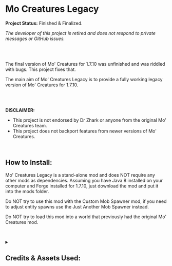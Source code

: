 # Mo Creatures Legacy
<strong> Project Status:</strong> Finished & Finalized.

<p><i>The developer of this project is retired and does not respond to private messages or GitHub issues.</i></p>

<br><br>


The final version of Mo' Creatures for 1.7.10 was unfinished and was riddled with bugs. This project fixes that.

The main aim of Mo' Creatures Legacy is to provide a fully working legacy version of Mo' Creatures for 1.7.10.

<br><br>

<strong> DISCLAIMER: </strong>
* This project is not endorsed by Dr Zhark or anyone from the original Mo' Creatures team.
* This project does not backport features from newer versions of Mo' Creatures.
 

 
## How to Install:
Mo' Creatures Legacy is a stand-alone mod and does NOT require any other mods as dependencies.
Assuming you have Java 8 installed on your computer and Forge installed for 1.7.10, just download the mod and put it into the mods folder. 

Do NOT try to use this mod with the Custom Mob Spawner mod, if you need to adjust entity spawns use the Just Another Mob Spawner instead.

Do NOT try to load this mod into a world that previously had the original Mo' Creatures mod.

 


<details>
<summary><h2>Credits & Assets Used:</h2></summary>
<strong>DrZhark, Bloodshot, BlockDaddy and remaining Original Mo' Creatures contributers </strong> - This project is a modified version of DrZhark's Mo' Creatures Mod v6.3.1 for Minecraft 1.7.10 and is licensed under the "GNU General Public License v3.0 and Further Conditions" custom license which satisfies the GNU General Public License Version 3 as per the conditions of the original project's license. DrZhark's Mo' Creatures Mod Original Forum Post:  http://www.minecraftforum.net/viewtopic.php?f=25&t=86929
<br><br>

<strong> crazyspacekid </strong> - Entity textures were overhauled with the application of modified textures from the Mo' Creatures 16x texture pack. This asset was used with permission from the owner and proof of permission can be found inside the assets folder of the mod jar archive as an image file. All changes to original 16x textures have been documented in the "Rozmirs modifications to Mo Creature 16x Textures" text file inside the assets folder of the jar archive. Curseforge Project Link: https://www.curseforge.com/minecraft/texture-packs/mo-creatures-16x
<br><br>
 
<strong> Azanor </strong>  - Thaumcraft 4.2.2 API was used as a library under the MIT License to add Thaumcraft aspects to mod content.
<br><br>

<strong> WildBamaBoy </strong> - The horse achievement icon textures were directly based of the Cooconed Horse item texture from the Spider Queen mod. This asset was used under the Public Domain license through the condition of section 8 of the MCA Minecraft Mod License v1.1.1 ("In the event that no public declaration of the mod’s end-of-life is made within 1 year after the previous update, announcement regarding status, or official statement from an author, the mod is released into the public domain."). Additionally, all the skins for the Minecraft Comes Alive Witchery werewolf villager forms were sourced from the Minecraft Comes Alive mod, the use of these assets are satisfied through the application of the "GNU General Public License v3.0 and Further Conditions" custom license which satisfies the GNU General Public License Version 3 of the Minecraft Comes Alive mod.
<br><br>
 
<strong> ganymedes01 </strong> - Code for proper damaging and item dropping for kitty litter box, kitty bed, and fish bowl was sourced from EntityArmourStand.class from the etfuturum mod. This asset was used under the Public Domain license.
<br><br>

<strong> Thornack </strong> - Provided the code for replacing the Witchery player wolf and player werewolf models with the Mo Creatures dire wolf and werewolf models (https://forums.minecraftforge.net/topic/28566-1710-how-to-change-player-model-and-texture/).
<br><br>
 
<strong> TheAetherTeam </strong> - The AchievementsAether.class and Aether.class code from the 1.7.10 Aether Mod helped me understand how to add an achievements class that is separate to the main mod class file. This asset was used under the GNU Lesser General Public License v3.0 through the custom license condition of The Aether mod "The source code of The Aether mod for Minecraft 1.7+ is under the LGPL v3.0 license".TheAetherTeam - The AchievementsAether.class and Aether.class code from the 1.7.10 Aether Mod helped me understand how to add an achievements class that is separate to the main mod class file. This asset was used under the GNU Lesser General Public License v3.0 through the custom license condition of The Aether mod "The source code of The Aether mod for Minecraft 1.7+ is under the LGPL v3.0 license".The different custom license of this project is permitted under the GNU Lesser General Public License v3.0 from the following sections:

	GNU Lesser General Public License v3.0 - Section 0:
		   "..."The Library" refers to a covered work governed by this License",
		   "A “Combined Work” is a work produced by combining or linking an Application with the Library"

	GNU Lesser General Public License v3.0 - Section 4:
		"You may convey a Combined Work under terms of your choice" provided that:
			- Private modifications are allowed.
 		     	- Notice is given that the Library is used
		      	- A copy of the GNU Lesser Public License is provided along with a copy of the GNU General Public License.
 		     	- Access is provided to the source code of the Library.


A copy of the GNU Lesser General Public License (1.7.10 Aether Source Code License) can be found in the "Negligable Licenses" folder inside the assets folder of the mod jar archive. 

A copy of the GNU General Public license can be found inside the assets folder of the mod jar archive.

The source code for the 1.7.10 Aether mod can be found here: https://github.com/The-Aether-Team/The-Aether-Archived/tree/1.7.10
 
<br><br><br>  
 
 <h3> Sounds Files: </h3>
 
 <strong> Mike Koenig </strong> - Kitty using Litter box sound was sourced from: https://soundbible.com/313-Dig-In-A-Cat-Litter-Box.html. This was used under the CC BY 3.0 DEED Attribution 3.0 Unported license. A different license for this project as a whole is acceptable under section 4a "this does not require the Collection apart from the Work itself to be made subject to the terms of this License".
 
 <strong> Fesliyan Studios </strong> - Rattle Snake Rattle sound effects were sourced from https://www.fesliyanstudios.com/royalty-free-sound-effects-download/rattlesnake-281 This was used under the Fesliyan Studios Sound Effects Policy license (see "Negligable Licenses" folder inside the assets folder of the mod jar archive ).
 
  
 
The following assets were used under the Unlicense license:
 
 Panda Cub Grunt:
 
 - https://quicksounds.com/sound/2742/panda-bear-bark-1
 - https://quicksounds.com/sound/2743/panda-bear-bark-2
 
 
 Panda Cub Hurt & Death: https://www.youtube.com/watch?v=YRmGZIENeq4&ab_channel=audiofreeHD 
 
 Panda Cub Hurt: https://www.youtube.com/watch?v=AyY70jPsZcc&ab_channel=nosoundeffects
 
 
 Panda Adult Grunt: https://www.youtube.com/watch?v=4TANecQTYPY&ab_channel=SFX-SoundEffectsForContentCreators
 
 
 Panda Adult Hurt and Death: https://www.youtube.com/watch?v=i5Y_8s6qDdk&ab_channel=FreeSoundEffect


<br><br><br>

 <h3> Language File Translations: </h3>
	Omgise - Chinese (Simplified) (zh_CN.lang)
	<br><br>
 	Hudhand & RushanM - Russian (ru_RU.lang)
  
<br><br><br>

<h3> Beta Testers Who Helped Solve Major Bugs: </h3>
	Omgise
 	<br><br>
	quentin452
 	<br><br>
	brandyyn
 	<br><br>
	yoruki_167
  
<br><br><br>
 
 ===========================================================================
  <h3> Original Mo'Creatures Contributor Credits </h3>
 
 
 - Kent C Jensen (BlockDaddy) for his amazing Ogres and fish textures. And for his incredible help with ostriches and fish bowls. He is the main force behind the horse overhaul and did all of the textures and art, as well as many of the ideas for the new horses. He has also been helping with the remodelling and retexturing. Most models and textures on this mod have been done by Kent.
 - blood (Bloodshot    AKA     bloodmc)  for his invaluable help with updating to 1.8.1 and Mo'Creatures SMP, and maintaning the SMP code on MoCreatures 4.2.0
 - ScottKillen for his help with the Extrabiomes XL
 - AtomicStryker for the SMP port for Minecraft 1.2.5
 - Cojomax for his help with adding the sounds without audiomod
 - Freakstricth for his help with the Forge sprites.
 - Resuke for his sprites
 - Vaprtek, for his awesome Horse Model.
 - Dorino1 quack sounds plus painterly pack's duck texture.
 - Macaque for his boar textures.
 - KodaichiZero for his Bunnies!
 - Rondaround: fox idea, AI, sounds and texture
 - _303 and Risugami for their help with ModLoader and AudioMod
 - Corosus for pointing some optimization changes in the code
 - charle88 for shark's model inspiration
 - cdrumer11 for his help with the pink and white dolphin skins

 ===========================================================================

<br><br><br>

## Use of anatawa12's Fork of ForgeGradle 1.2 within Project:
The source code of this project uses anatawa12's fork of ForgeGradle 1.2 as a library under the GNU Lesser General Public License v2.1 (https://choosealicense.com/licenses/lgpl-2.1/).
 

Compiled versions of this mod are permitted under section 5 of the original license, "A program that contains no derivative of any portion of the Library, but is designed to work with the Library by being compiled or linked with it, is called a "work that uses the Library". Such a work...is not a derivative work of the Library"; consequently the conditions of the original license do not apply to the work.


The source code of this mod is permitted under section 6 of the original license, "you may also combine or link a "work that uses the Library" with the Library to produce a work containing portions of the Library, and distribute that work under terms of your choice" provided that:
* Private modifications are allowed.
* Notice is given that the Library is used and a copy of it's original license is provided.
* Access is provided to the source code of the Library.


The source code for anatawa12's fork of ForgeGradle 1.2 can be found here: https://github.com/anatawa12/ForgeGradle-1.2

</details>
